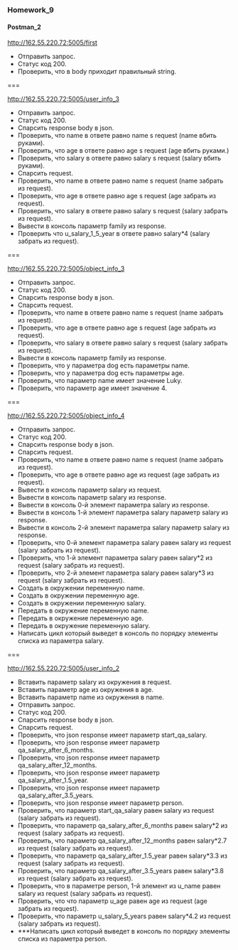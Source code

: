 ### Homework_9
#### Postman_2

http://162.55.220.72:5005/first
* Отправить запрос.
* Статус код 200.
* Проверить, что в body приходит правильный string.

===

http://162.55.220.72:5005/user_info_3
* Отправить запрос.
* Статус код 200.
* Спарсить response body в json.
* Проверить, что name в ответе равно name s request (name вбить руками).
* Проверить, что age в ответе равно age s request (age вбить руками.)
* Проверить, что salary в ответе равно salary s request (salary вбить руками).
* Спарсить request.
* Проверить, что name в ответе равно name s request (name забрать из request).
* Проверить, что age в ответе равно age s request (age забрать из request).
* Проверить, что salary в ответе равно salary s request (salary забрать из request).
* Вывести в консоль параметр family из response.
* Проверить что u_salary_1_5_year в ответе равно salary*4 (salary забрать из request).

===

http://162.55.220.72:5005/object_info_3
* Отправить запрос.
* Статус код 200.
* Спарсить response body в json.
* Спарсить request.
* Проверить, что name в ответе равно name s request (name забрать из request).
* Проверить, что age в ответе равно age s request (age забрать из request).
* Проверить, что salary в ответе равно salary s request (salary забрать из request).
* Вывести в консоль параметр family из response.
* Проверить, что у параметра dog есть параметры name.
* Проверить, что у параметра dog есть параметры age.
* Проверить, что параметр name имеет значение Luky.
* Проверить, что параметр age имеет значение 4.

===

http://162.55.220.72:5005/object_info_4
* Отправить запрос.
* Статус код 200.
* Спарсить response body в json.
* Спарсить request.
* Проверить, что name в ответе равно name s request (name забрать из request).
* Проверить, что age в ответе равно age из request (age забрать из request).
* Вывести в консоль параметр salary из request.
* Вывести в консоль параметр salary из response.
* Вывести в консоль 0-й элемент параметра salary из response.
* Вывести в консоль 1-й элемент параметра salary параметр salary из response.
* Вывести в консоль 2-й элемент параметра salary параметр salary из response.
* Проверить, что 0-й элемент параметра salary равен salary из request (salary забрать из request).
* Проверить, что 1-й элемент параметра salary равен salary*2 из request (salary забрать из request).
* Проверить, что 2-й элемент параметра salary равен salary*3 из request (salary забрать из request).
* Создать в окружении переменную name.
* Создать в окружении переменную age.
* Создать в окружении переменную salary.
* Передать в окружение переменную name.
* Передать в окружение переменную age.
* Передать в окружение переменную salary.
* Написать цикл который выведет в консоль по порядку элементы списка из параметра salary.

===

http://162.55.220.72:5005/user_info_2
* Вставить параметр salary из окружения в request.
* Вставить параметр age из окружения в age.
* Вставить параметр name из окружения в name.
* Отправить запрос.
* Статус код 200.
* Спарсить response body в json.
* Спарсить request.
* Проверить, что json response имеет параметр start_qa_salary.
* Проверить, что json response имеет параметр qa_salary_after_6_months.
* Проверить, что json response имеет параметр qa_salary_after_12_months.
* Проверить, что json response имеет параметр qa_salary_after_1.5_year.
* Проверить, что json response имеет параметр qa_salary_after_3.5_years.
* Проверить, что json response имеет параметр person.
* Проверить, что параметр start_qa_salary равен salary из request (salary забрать из request).
* Проверить, что параметр qa_salary_after_6_months равен salary*2 из request (salary забрать из request).
* Проверить, что параметр qa_salary_after_12_months равен salary*2.7 из request (salary забрать из request).
* Проверить, что параметр qa_salary_after_1.5_year равен salary*3.3 из request (salary забрать из request).
* Проверить, что параметр qa_salary_after_3.5_years равен salary*3.8 из request (salary забрать из request).
* Проверить, что в параметре person, 1-й элемент из u_name равен salary из request (salary забрать из request).
* Проверить, что что параметр u_age равен age из request (age забрать из request).
* Проверить, что параметр u_salary_5_years равен salary*4.2 из request (salary забрать из request).
* ***Написать цикл который выведет в консоль по порядку элементы списка из параметра person.
